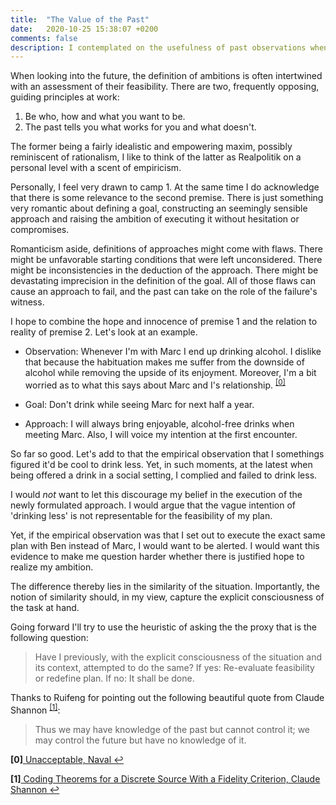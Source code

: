 ```yaml
---
title:  "The Value of the Past"
date:   2020-10-25 15:38:07 +0200
comments: false
description: I contemplated on the usefulness of past observations when assessing normative visions.
---
```


When looking into the future, the definition of ambitions is often intertwined with an assessment of their feasibility. There are two, frequently opposing, guiding principles at work:

1. Be who, how and what you want to be.
2. The past tells you what works for you and what doesn't.

The former being a fairly idealistic and empowering maxim, possibly reminiscent of rationalism, I like to think of the latter as Realpolitik on a personal level with a scent of empiricism. 

Personally, I feel very drawn to camp 1. At the same time I do acknowledge that there is some relevance to the second premise. There is just something very romantic about defining a goal, constructing an seemingly sensible approach and raising the ambition of executing it without hesitation or compromises.

Romanticism aside, definitions of approaches might come with flaws. There might be unfavorable starting conditions that were left unconsidered. There might be inconsistencies in the deduction of the approach. There might be devastating imprecision in the definition of the goal. All of those flaws can cause an approach to fail, and the past can take on the role of the failure's witness.

I hope to combine the hope and innocence of premise 1 and the relation to reality of premise 2. Let's look at an example.

* Observation: Whenever I'm with Marc I end up drinking alcohol. I dislike that because the habituation makes me suffer from the downside of alcohol while removing the upside of its enjoyment. Moreover, I'm a bit worried as to what this says about Marc and I's relationship. <sup id="a0">[[0]](#f0)</sup>

* Goal: Don't drink while seeing Marc for next half a year.

* Approach: I will always bring enjoyable, alcohol-free drinks when meeting Marc. Also, I will voice my intention at the first encounter.

So far so good. Let's add to that the empirical observation that I somethings figured it'd be cool to drink less. Yet, in such moments, at the latest when being offered a drink in a social setting, I complied and failed to drink less.

I would _not_ want to let this discourage my belief in the execution of the newly formulated approach. I would argue that the vague intention of 'drinking less' is not representable for the feasibility of my plan.

Yet, if the empirical observation was that I set out to execute the exact same plan with Ben instead of Marc, I would want to be alerted. I would want this evidence to make me question harder whether there is justified hope to realize my ambition.

The difference thereby lies in the similarity of the situation. Importantly, the notion of similarity should, in my view, capture the explicit consciousness of the task at hand.

Going forward I'll try to use the heuristic of asking the the proxy that is the following question:

> Have I previously, with the explicit consciousness of the situation and its context, attempted to do the same?
> If yes: Re-evaluate feasibility or redefine plan.
> If no: It shall be done.

Thanks to Ruifeng for pointing out the following beautiful quote from Claude Shannon <sup id="a1">[[1]](#f1)</sup>:

> Thus we may have knowledge of the past but cannot control it; we may control the future but have no knowledge of it.

<b id="f0">[0]</b><a href="https://nav.al/unacceptable"> Unacceptable, Naval </a> [↩](#a0)

<b id="f1">[1]</b><a href="https://www.gwern.net/docs/cs/1959-shannon.pdf"> Coding Theorems for a Discrete Source With a Fidelity Criterion, Claude Shannon </a> [↩](#a1)

